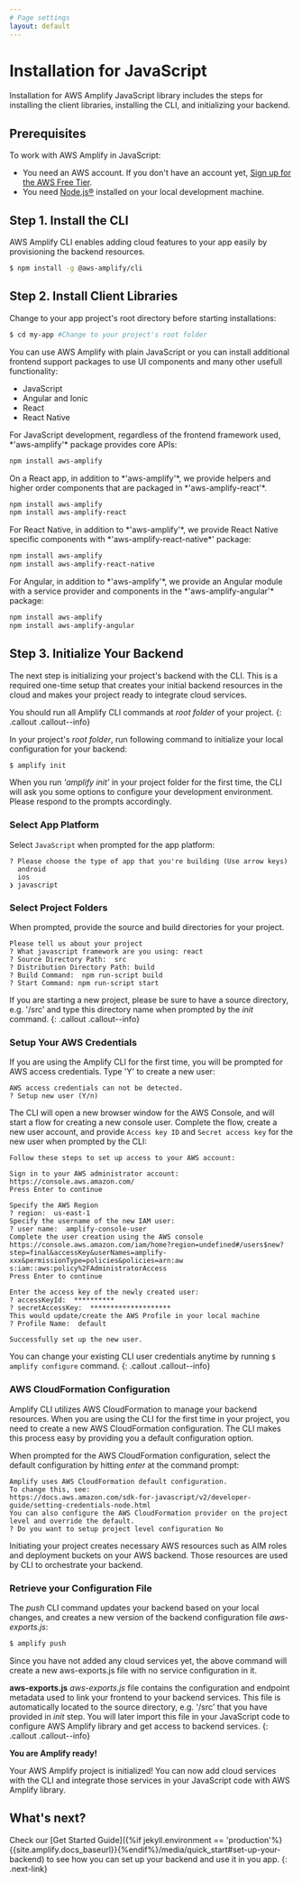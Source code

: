 ```yaml
---
# Page settings
layout: default
---
```


# Installation for JavaScript

Installation for AWS Amplify JavaScript library includes the steps for installing the client libraries, installing the CLI, and initializing your backend.

## Prerequisites

To work with AWS Amplify in JavaScript:
- You need an AWS account. If you don't have an account yet, [Sign up for the AWS Free Tier](https://portal.aws.amazon.com/billing/signup?redirect_url=https%3A%2F%2Faws.amazon.com%2Fregistration-confirmation#/start).
- You need [Node.js®](https://nodejs.org/en/download/) installed on your local development machine.

## Step 1. Install the CLI

AWS Amplify CLI enables adding cloud features to your app easily by provisioning the backend resources.

```bash
$ npm install -g @aws-amplify/cli
```

## Step 2. Install Client Libraries

Change to your app project's root directory before starting installations:

```bash
$ cd my-app #Change to your project's root folder
```

You can use AWS Amplify with plain JavaScript or you can install additional frontend support packages to use UI components and many other usefull functionality:

<div class="nav-tab install" data-group="install">
<ul class="tabs">
    <li class="tab-link javascript current" data-tab="javascript">JavaScript</li>
    <li class="tab-link angular" data-tab="angular">Angular and Ionic</li>
    <li class="tab-link react" data-tab="react">React</li>
    <li class="tab-link react-native" data-tab="react-native">React Native</li>
</ul>
<div id="javascript" class="tab-content current">
For JavaScript development, regardless of the frontend framework used, *'aws-amplify'* package provides core APIs:

```bash
npm install aws-amplify
```
</div>
<div id="react" class="tab-content">
On a React app, in addition to  *'aws-amplify'*, we provide helpers and higher order components that are packaged in  *'aws-amplify-react'*.

```bash
npm install aws-amplify
npm install aws-amplify-react
```

</div>
<div id="react-native" class="tab-content">
For React Native, in addition to *'aws-amplify'*, we provide React Native specific components with *'aws-amplify-react-native*' package:

```bash
npm install aws-amplify
npm install aws-amplify-react-native
```

</div>
<div id="angular" class="tab-content">
For Angular, in addition to *'aws-amplify'*, we provide an Angular module with a service provider and components in the *'aws-amplify-angular'* package:

```bash
npm install aws-amplify
npm install aws-amplify-angular
```
</div>
</div>

## Step 3. Initialize Your Backend

The next step is initializing your project's backend with the CLI. This is a required one-time setup that creates your initial backend resources in the cloud and makes your project ready to integrate cloud services.

You should run all Amplify CLI commands at *root folder* of your project. 
{: .callout .callout--info}

In your project's *root folder*, run following command to initialize your local configuration for your backend:

```bash
$ amplify init
```

When you run *'amplify init'* in your project folder for the first time, the CLI will ask you some options to configure your development environment. Please respond to the prompts accordingly.

### Select App Platform

Select `JavaScript` when prompted for the app platform:

```terminal
? Please choose the type of app that you're building (Use arrow keys)
  android 
  ios 
❯ javascript 
```

### Select Project Folders 

When prompted, provide the source and build directories for your project.  

```terminal
Please tell us about your project
? What javascript framework are you using: react
? Source Directory Path:  src
? Distribution Directory Path: build
? Build Command:  npm run-script build
? Start Command: npm run-script start
```

If you are starting a new project, please be sure to have a source directory, e.g. '/src' and type this directory name when prompted by the *init* command.
{: .callout .callout--info}

### Setup Your AWS Credentials

If you are using the Amplify CLI for the first time, you will be prompted for AWS access credentials. Type 'Y' to create a new user:

```terminal
AWS access credentials can not be detected.
? Setup new user (Y/n)
```

The CLI will open a new browser window for the AWS Console, and will start a flow for creating a new console user. Complete the flow, create a new user account, and provide `Access key ID` and `Secret access key` for the new user when prompted by the CLI:

```terminal
Follow these steps to set up access to your AWS account:

Sign in to your AWS administrator account:
https://console.aws.amazon.com/
Press Enter to continue

Specify the AWS Region
? region:  us-east-1
Specify the username of the new IAM user:
? user name:  amplify-console-user
Complete the user creation using the AWS console
https://console.aws.amazon.com/iam/home?region=undefined#/users$new?step=final&accessKey&userNames=amplify-xxx&permissionType=policies&policies=arn:aw
s:iam::aws:policy%2FAdministratorAccess
Press Enter to continue

Enter the access key of the newly created user:
? accessKeyId:  **********
? secretAccessKey:  ********************
This would update/create the AWS Profile in your local machine
? Profile Name:  default

Successfully set up the new user.
```

You can change your existing CLI user credentials anytime by running `$ amplify configure` command.
{: .callout .callout--info}

### AWS CloudFormation Configuration

Amplify CLI utilizes AWS CloudFormation to manage your backend resources. When you are using the CLI for the first time in your project, you need to create a new AWS CloudFormation configuration. The CLI makes this process easy by providing you a default configuration option.

When prompted for the AWS CloudFormation configuration, select the default configuration by hitting *enter* at the command prompt:

```terminal
Amplify uses AWS CloudFormation default configuration.
To change this, see:
https://docs.aws.amazon.com/sdk-for-javascript/v2/developer-guide/setting-credentials-node.html
You can also configure the AWS CloudFormation provider on the project level and override the default.
? Do you want to setup project level configuration No
```

Initiating your project creates necessary AWS resources such as AIM roles and deployment buckets on your AWS backend. Those resources are used by CLI to orchestrate your backend.

### Retrieve your Configuration File

The *push* CLI command updates your backend based on your local changes, and creates a new version of the backend configuration file *aws-exports.js*:

```bash
$ amplify push
```

Since you have not added any cloud services yet, the above command will create a new aws-exports.js file with no service configuration in it.

**aws-exports.js**
*aws-exports.js* file contains the configuration and endpoint metadata used to link your frontend to your backend services. This file is automatically located to the source directory, e.g. '/src' that you have provided in *init* step. You will later import this file in your JavaScript code to configure AWS Amplify library and get access to backend services.
{: .callout .callout--info}

**You are Amplify ready!**

Your AWS Amplify project is initialized! You can now add cloud services with the CLI and integrate those services in your JavaScript code with AWS Amplify library.

## What's next?  

<div class='installation_default_next_step'>
  Check our [Get Started Guide]({%if jekyll.environment == 'production'%}{{site.amplify.docs_baseurl}}{%endif%}/media/quick_start#set-up-your-backend) to see how you can set up your backend and use it in you app.
  {: .next-link}
</div>

<div class='installation_custom_next_step next-link'>
</div>